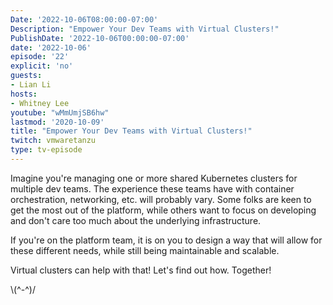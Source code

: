```yaml
---
Date: '2022-10-06T08:00:00-07:00'
Description: "Empower Your Dev Teams with Virtual Clusters!"
PublishDate: '2022-10-06T00:00:00-07:00'
date: '2022-10-06'
episode: '22'
explicit: 'no'
guests:
- Lian Li
hosts:
- Whitney Lee
youtube: "wMmUmjSB6hw"
lastmod: '2020-10-09'
title: "Empower Your Dev Teams with Virtual Clusters!"
twitch: vmwaretanzu
type: tv-episode
---
```


Imagine you're managing one or more shared Kubernetes clusters for multiple dev teams. The experience these teams have with container orchestration, networking, etc. will probably vary. Some folks are keen to get the most out of the platform, while others want to focus on developing and don't care too much about the underlying infrastructure.

If you're on the platform team, it is on you to design a way that will allow for these different needs, while still being maintainable and scalable.

Virtual clusters can help with that! Let's find out how. Together!



\\(^-^)/
